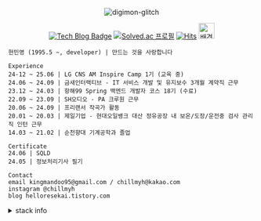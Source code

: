 <div align="center">
  
![digimon-glitch](https://github.com/user-attachments/assets/98081e20-a6d6-4d78-b003-40271e2abd4d)


[![Tech Blog Badge](http://img.shields.io/badge/Blog-black?style=flat-square&logo=tistory&link=https://helloresekai.tistory.com/)](https://helloresekai.tistory.com/)
[![Solved.ac
프로필](http://mazassumnida.wtf/api/mini/generate_badge?boj=kingmandoo95)](https://solved.ac/kingmandoo95)
[![Hits](https://hits.seeyoufarm.com/api/count/incr/badge.svg?url=https%3A%2F%2Fgithub.com%2F95hyun&count_bg=%23658C55&title_bg=%23555555&icon=&icon_color=%23E7E7E7&title=today&edge_flat=false)](https://hits.seeyoufarm.com) <a href="https://charm-manicure-495.notion.site/Read-Me-1705254cd71680d489c8f3bb315acbb9?pvs=73" target="_blank" title="웹 포트폴리오(클릭)">
  <img src="https://github.com/user-attachments/assets/840933f0-6268-4aff-b782-d475e8828280" width="32" height="32" alt="배경 제거 프로젝트" />
</a>

</div>



<!-- ![header](https://capsule-render.vercel.app/api?type=venom&color=262577&height=140&section=header&text=minyeong%20hyun&fontColor=E2E2E2&fontSize=60&animation=twinkling) -->

```
현민영 (1995.5 ~, developer) | 만드는 것을 사랑합니다

Experience                                                                
24-12 ~ 25.06 | LG CNS AM Inspire Camp 1기 (교육 중)
24.06 ~ 24.09 | 금새인터랙티브 - IT 서비스 개발 및 유지보수 3개월 계약직 근무
23.12 ~ 24.03 | 항해99 Spring 백엔드 개발자 코스 18기 (수료)
22.09 ~ 23.09 | SH오디오 - PA 크루원 근무
20.06 ~ 24.09 | 프리랜서 작곡가 활동 
20.01 ~ 20.03 | 제일기업 - 현대오일뱅크 대산 정유공장 내 보온/도장/운전중 검사 관리직 인턴 근무
14.03 ~ 21.02 | 순천향대 기계공학과 졸업

Certificate
24.06 | SQLD
24.05 | 정보처리기사 필기
 
Contact
email kingmandoo95@gmail.com / chillmyh@kakao.com
instagram @chillmyh
blog helloresekai.tistory.com
```


<details>

  <summary>stack info</summary>

> Core Skills </br>
> <img src="https://img.shields.io/badge/Java-181717?style=flat-square&logo=openjdk&logoColor=white"> <img src="https://img.shields.io/badge/Spring Boot-6DB33F?style=flat-square&logo=springboot&logoColor=white"> <img src="https://img.shields.io/badge/JPA-6DB33F?style=flat-square&logo=Spring&logoColor=white"> <img src="https://img.shields.io/badge/MySQL-4479A1?style=flat-square&logo=mysql&logoColor=white">  </br> <img src="https://img.shields.io/badge/git-F05032?style=flat-square&logo=git&logoColor=white">   <img src="https://img.shields.io/badge/Github Actions-2088FF?style=flat-square&logo=githubactions&logoColor=white"/>
>
> Additional Skills </br>
> <img src="https://img.shields.io/badge/vue3-4FC08D?style=flat-square&logo=vue.js&logoColor=white"> <img src="https://img.shields.io/badge/Redis-DC382D?style=flat-square&logo=redis&logoColor=white"> </br> <img src="https://img.shields.io/badge/AWS EC2-FF9900?style=flat-square&logo=amazonec2&logoColor=white">  <img src="https://img.shields.io/badge/AWS S3-569A31?style=flat-square&logo=amazons3&logoColor=white"> <img src="https://img.shields.io/badge/Docker-2496ED?style=flat-square&logo=Docker&logoColor=white"/>
>
> Currently Learning </br>
> <img src="https://img.shields.io/badge/React-61DAFB?style=flat-square&logo=react&logoColor=white"> <img src="https://img.shields.io/badge/TypeScript-3178C6?style=flat-square&logo=TypeScript&logoColor=white">
>
> Experienced With </br>
> <img src="https://img.shields.io/badge/ubuntu-E95420?style=flat-square&logo=ubuntu&logoColor=white"> <img src="https://img.shields.io/badge/Prometheus-E6522C?style=flat-square&logo=prometheus&logoColor=white"/> <img src="https://img.shields.io/badge/Grafana-F46800?style=flat-square&logo=grafana&logoColor=white"/> <img src="https://img.shields.io/badge/SlackAPI-4A154B?style=flat-square&logo=slack&logoColor=white"/> </br> <img src="https://img.shields.io/badge/PHP-777BB4?style=flat-square&logo=php&logoColor=white"> <img src="https://img.shields.io/badge/CentOs-262577?style=flat-square&logo=centos&logoColor=white"> <img src="https://img.shields.io/badge/MariaDB-003545?style=flat-square&logo=mariadb&logoColor=white">
>
> 
> <a href="https://github.com/95hyun/github-readme-stats">
>  <img height=200 align="center" src="https://github-readme-stats.vercel.app/api?username=95hyun" />
> </a>
> <a href="https://github.com/95hyun/convoychat">
>  <img height=200 align="center" src="https://github-readme-stats.vercel.app/api/top-langs?username=95hyun&layout=compact&langs_count=8&card_width=320" />
> </a>

<!-- <a href="https://hits.seeyoufarm.com"><img src="https://hits.seeyoufarm.com/api/count/incr/badge.svg?url=https%3A%2F%2Fgithub.com%2F95hyun&count_bg=%23729C52&title_bg=%23555555&icon=&icon_color=%23E7E7E7&title=hits&edge_flat=false"/> [![Solved.ac Profile](http://mazassumnida.wtf/api/v2/generate_badge?boj=kingmandoo95)](https://solved.ac/kingmandoo95/)</a> -->

<!-- [![Solved.ac Profile](http://mazassumnida.wtf/api/v2/generate_badge?boj=kingmandoo95)](https://solved.ac/kingmandoo95/)  ![Anurag's GitHub stats](https://github-readme-stats.vercel.app/api?username=95hyun&show_icons=true&theme=transparent) -->




</details>

